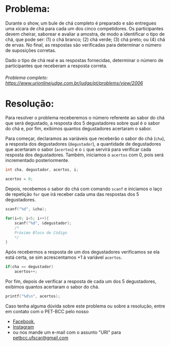 # Problema:

Durante o show, um bule de chá completo é preparado e são entregues uma xícara de chá para cada um dos cinco competidores. Os participantes devem cheirar, saborear e avaliar a amostra, de modo a identificar o tipo de chá, que pode ser: (1) o chá branco; (2) chá verde; (3) chá preto; ou (4) chá de ervas. No final, as respostas são verificadas para determinar o número de suposições corretas.

Dado o tipo de chá real e as respostas fornecidas, determinar o número de participantes que receberam a resposta correta.

###### Problema completo: https://www.urionlinejudge.com.br/judge/pt/problems/view/2006

# Resolução: 

Para resolver o problema receberemos o número referente ao sabor do chá que será degustado, a resposta dos 5 degustadores sobre qual é o sabor do chá e, por fim, exibimos quantos degustadores acertaram o sabor.

Para começar, declaramos as variáveis que receberão o sabor do chá (`cha`), a resposta dos degustadores (`degustador`), a quantidade de degustadores que acertaram o sabor (`acertos`) e o `i` que servirá para verificar cada resposta dos degustadores. Também, iniciamos o `acertos` com 0, pois será incrementado posteriormente.
```c
int cha, degustador, acertos, i;

acertos = 0;
```

Depois, recebemos o sabor do chá com comando `scanf` e iniciamos o laço de repetição `for` que irá receber cada uma das respostas dos 5 degustadores.
```c
scanf("%d", &cha);

for(i=0; i<5; i++){
	scanf("%d", &degustador);
	/*
	Próximo Bloco de Código
	*/
} 
```

Após recebermos a resposta de um dos degustadores verificamos se ela está certa, se sim acrescentamos +1 à variável `acertos`.  
```c
if(cha == degustador)
	acertos++;
```

Por fim, depois de verificar a resposta de cada um dos 5 degustadores, exibimos quantos acertaram o sabor do chá.
```c
printf("%d\n", acertos);
```

Caso tenha alguma dúvida sobre este problema ou sobre a resolução, entre em contato com o PET-BCC pelo nosso
* [Facebook](https://www.facebook.com/petbcc/),
* [Instagram](https://www.instagram.com/petbcc.ufscar/)
* ou nos mande um e-mail com o assunto "URI" para  petbcc.ufscar@gmail.com